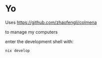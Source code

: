 # Yo

Uses https://github.com/zhaofengli/colmena

to manage my computers

enter the development shell with:

```
nix develop
```


